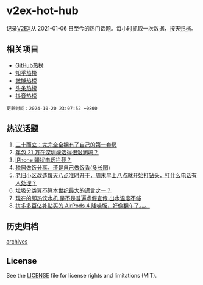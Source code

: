# v2ex-hot-hub

 记录[V2EX](https://www.v2ex.com/)从 2021-01-06 日至今的热门话题。每小时抓取一次数据，按天[归档](archives)。
 
 ## 相关项目

- [GitHub热榜](https://github.com/lonnyzhang423/github-hot-hub)
- [知乎热榜](https://github.com/lonnyzhang423/zhihu-hot-hub)
- [微博热榜](https://github.com/lonnyzhang423/weibo-hot-hub)
- [头条热榜](https://github.com/lonnyzhang423/toutiao-hot-hub)
- [抖音热榜](https://github.com/lonnyzhang423/douyin-hot-hub)


 `更新时间：2024-10-20 23:07:52 +0800`

## 热议话题

1. [三十而立：完完全全拥有了自己的第一套房](https://www.v2ex.com/t/1081814)
1. [年包 21 万在深圳能活得很滋润吗？](https://www.v2ex.com/t/1081879)
1. [iPhone 骚扰电话拦截？](https://www.v2ex.com/t/1081857)
1. [独居做饭分享，还是自己做饭香(多长图)](https://www.v2ex.com/t/1081887)
1. [老旧小区改造每天八点准时开干，周末早上八点就开始打钻头，打什么电话有人处理？](https://www.v2ex.com/t/1081902)
1. [垃圾分类算不算本世纪最大的谎言之一？](https://www.v2ex.com/t/1081964)
1. [现在的即热饮水机 是不是普遍虚假宣传 出水温度不够](https://www.v2ex.com/t/1081836)
1. [拼多多百亿补贴买的 AirPods 4 降噪版，好像翻车了。。。](https://www.v2ex.com/t/1081849)

## 历史归档

[archives](archives)

## License

See the [LICENSE](LICENSE) file for license rights and limitations (MIT).
